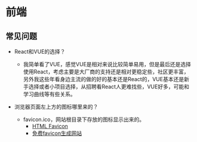# 前端

## 常见问题

* React和VUE的选择？

  * 我简单看了VUE，感觉VUE是相对来说比较简单易用，但是最后还是选择使用React，考虑主要是大厂商的支持还是相对更稳定些，社区更丰富，另外我这些年看身边主流的做的好的基本还是React的，VUE基本还是新手选择或者小项目选择，从招聘看React人更难找些，VUE好多，可能和学习曲线等有些关系。

* 浏览器页面左上方的图标哪里来的？
  * favicon.ico，网站根目录下存放的图标显示出来的。
    * [HTML Favicon](https://www.w3schools.com/html/html_favicon.asp)
    * [免费favicon生成网站](https://favicon.io/favicon-generator)
